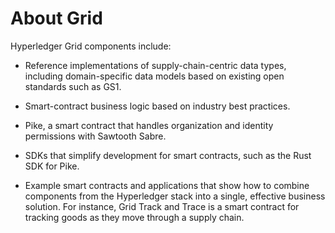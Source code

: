 # About Grid

<!--
  Copyright (c) 2019-2020 Cargill Incorporated
  Licensed under Creative Commons Attribution 4.0 International License
  https://creativecommons.org/licenses/by/4.0/
-->

Hyperledger Grid components include:

* Reference implementations of supply-chain-centric data types, including
  domain-specific data models based on existing open standards such as GS1.

* Smart-contract business logic based on industry best practices.

* Pike, a smart contract that handles organization and identity permissions
  with Sawtooth Sabre.

* SDKs that simplify development for smart contracts, such as the Rust SDK for
  Pike.

* Example smart contracts and applications that show how to combine components
  from the Hyperledger stack into a single, effective business solution. For
  instance, Grid Track and Trace is a smart contract for tracking goods as they
  move through a supply chain.
